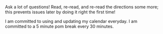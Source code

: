 Ask a lot of questions!
Read, re-read, and re-read the directions some more; this prevents issues later by doing it right the first time!

I am committed to using and updating my calendar everyday.
I am committed to a 5 minute pom break every 30 minutes.
